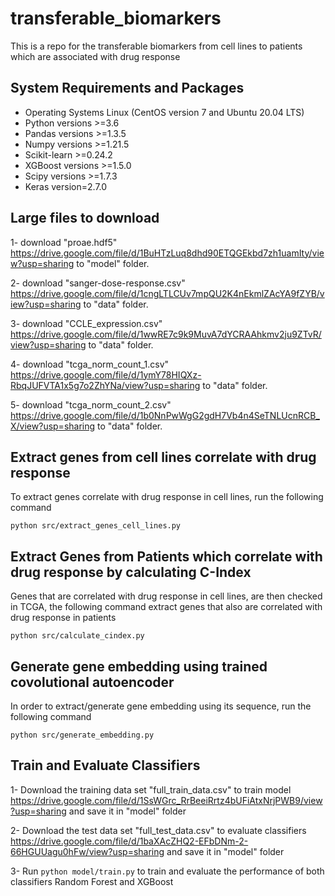 # transferable_biomarkers

This is a repo for the transferable biomarkers from cell lines to patients which are associated with drug response

## System Requirements and Packages
* Operating Systems Linux (CentOS version 7 and Ubuntu 20.04 LTS)
* Python versions >=3.6
* Pandas versions >=1.3.5
* Numpy versions >=1.21.5
* Scikit-learn >=0.24.2
* XGBoost versions >=1.5.0
* Scipy versions >=1.7.3
* Keras version=2.7.0

## Large files to download
1- download "proae.hdf5" https://drive.google.com/file/d/1BuHTzLuq8dhd90ETQGEkbd7zh1uamIty/view?usp=sharing to "model" folder.

2- download "sanger-dose-response.csv" https://drive.google.com/file/d/1cngLTLCUv7mpQU2K4nEkmlZAcYA9fZYB/view?usp=sharing to "data" folder.

3- download "CCLE_expression.csv" https://drive.google.com/file/d/1wwRE7c9k9MuvA7dYCRAAhkmv2ju9ZTvR/view?usp=sharing to "data" folder.

4- download "tcga_norm_count_1.csv" https://drive.google.com/file/d/1ymY78HIQXz-RbqJUFVTA1x5g7o2ZhYNa/view?usp=sharing to "data" folder.

5- download "tcga_norm_count_2.csv" https://drive.google.com/file/d/1b0NnPwWgG2gdH7Vb4n4SeTNLUcnRCB_X/view?usp=sharing to "data" folder.



## Extract genes from cell lines correlate with drug response

To extract genes correlate with drug response in cell lines, run the following command

```python src/extract_genes_cell_lines.py```

## Extract Genes from Patients which correlate with drug response by calculating C-Index

Genes that are correlated with drug response in cell lines, are then checked in TCGA, the following command extract genes that also are correlated with drug response in patients

```python src/calculate_cindex.py```

## Generate gene embedding using trained covolutional autoencoder

In order to extract/generate gene embedding using its sequence, run the following command

```python src/generate_embedding.py```

## Train and Evaluate Classifiers

1- Download the training data set "full_train_data.csv" to train model https://drive.google.com/file/d/1SsWGrc_RrBeeiRrtz4bUFiAtxNrjPWB9/view?usp=sharing and save it in "model" folder

2- Download the test data set "full_test_data.csv" to evaluate classifiers https://drive.google.com/file/d/1baXAcZHQ2-EFbDNm-2-66HGUUagu0hFw/view?usp=sharing and save it in "model" folder

3- Run ```python model/train.py``` to train and evaluate the performance of both classifiers Random Forest and XGBoost

